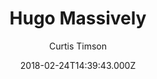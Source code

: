 ---
title: Hugo Massively
github: https://github.com/curtiscde/hugo-theme-massively
demo: https://hugo-theme-massively.netlify.com/
author: Curtis Timson
author_link: ''
thumbnail: themes/curtistimson-hugo-theme-massively.jpg
ssg:
  - Hugo
cms:
  - Markdown
date: 2018-02-24T14:39:43.000Z
description: Massively theme for Hugo static site generator
draft: true
publish_date: '2018-02-24T14:39:43Z'
update_date: '2022-11-11T15:25:50Z'
github_star: 131
github_fork: 137
---